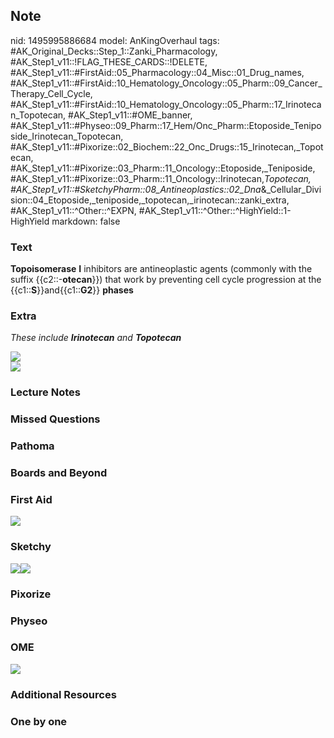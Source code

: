 ## Note
nid: 1495995886684
model: AnKingOverhaul
tags: #AK_Original_Decks::Step_1::Zanki_Pharmacology, #AK_Step1_v11::!FLAG_THESE_CARDS::!DELETE, #AK_Step1_v11::#FirstAid::05_Pharmacology::04_Misc::01_Drug_names, #AK_Step1_v11::#FirstAid::10_Hematology_Oncology::05_Pharm::09_Cancer_Therapy_Cell_Cycle, #AK_Step1_v11::#FirstAid::10_Hematology_Oncology::05_Pharm::17_Irinotecan_Topotecan, #AK_Step1_v11::#OME_banner, #AK_Step1_v11::#Physeo::09_Pharm::17_Hem/Onc_Pharm::Etoposide_Teniposide_Irinotecan_Topotecan, #AK_Step1_v11::#Pixorize::02_Biochem::22_Onc_Drugs::15_Irinotecan,_Topotecan, #AK_Step1_v11::#Pixorize::03_Pharm::11_Oncology::Etoposide,_Teniposide, #AK_Step1_v11::#Pixorize::03_Pharm::11_Oncology::Irinotecan,_Topotecan, #AK_Step1_v11::#SketchyPharm::08_Antineoplastics::02_Dna_&_Cellular_Division::04_Etoposide,_teniposide,_topotecan,_irinotecan::zanki_extra, #AK_Step1_v11::^Other::^EXPN, #AK_Step1_v11::^Other::^HighYield::1-HighYield
markdown: false

### Text
<!--anki-->
<div>
  <b>Topoisomerase</b> <b>I</b> inhibitors are antineoplastic
  agents (commonly with the suffix {{c2::-<b>otecan</b>}}) that
  work by preventing cell cycle progression at the
  {{c1::<b>S</b>}}and{{c1::<b>G2</b>}} <b>phases</b>
</div>

### Extra
<i>These include <b>Irinotecan</b> and <b>Topotecan</b></i>
<div>
  <b><i><img src="paste-207348136148993.jpg"></i></b>
</div>
<div>
  <div>
    <i><b><img src="paste-210848534495233.jpg"></b></i>
  </div>
</div>

### Lecture Notes


### Missed Questions


### Pathoma


### Boards and Beyond


### First Aid
<img src="paste-171519518965763.jpg">

### Sketchy
<img src="paste-376995049373697.jpg" class="resizer"><img src=
"paste-6b01b2ac4f9c03fde9bf00e33779f280a3ba4881.png" class=
"resizer">

### Pixorize


### Physeo


### OME
<div class="ome-widget">
  <a href="https://onlinemeded.org?ref=anki"><img src=
  "_OME_AnkiFlashcards_General_3.png"></a>
</div>

### Additional Resources


### One by one


